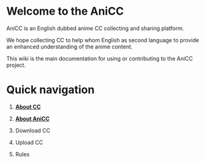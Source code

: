 # Welcome to the AniCC

AniCC is an English dubbed anime CC collecting and sharing platform.

We hope collecting CC to help whom English as second language to provide an enhanced understanding of the anime content.

This wiki is the main documentation for using or contributing to the AniCC project.

# Quick navigation

1. [**About CC**](https://github.com/EDATRIBE/AniCC/wiki/1.-About-CC)

2. [**About AniCC**](https://github.com/EDATRIBE/AniCC/wiki/2.-About-AniCC)

3. Download CC

4. Upload CC

5. Rules
